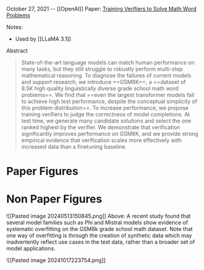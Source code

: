 October 27, 2021 -- [[OpenAI]]
Paper: [Training Verifiers to Solve Math Word Problems](https://arxiv.org/abs/2110.14168)

Notes: 
- Used by [[LLaMA 3.1]]

Abstract
> State-of-the-art language models can match human performance on many tasks, but they still struggle to robustly perform multi-step mathematical reasoning. To diagnose the failures of current models and support research, we introduce ==GSM8K==, a ==dataset of 8.5K high quality linguistically diverse grade school math word problems==. We find that ==even the largest transformer models fail to achieve high test performance, despite the conceptual simplicity of this problem distribution==. To increase performance, we propose training verifiers to judge the correctness of model completions. At test time, we generate many candidate solutions and select the one ranked highest by the verifier. We demonstrate that verification significantly improves performance on GSM8K, and we provide strong empirical evidence that verification scales more effectively with increased data than a finetuning baseline.




# Paper Figures

# Non Paper Figures

![[Pasted image 20240513150845.png]]
Above: A recent study found that several model families such as Phi and Mistral models show evidence of systematic overfitting on the GSM8k grade school math dataset. Note that one way of overfitting is through the creation of synthetic data which may inadvertently reflect use cases in the test data, rather than a broader set of model applications.

![[Pasted image 20241017223754.png]]